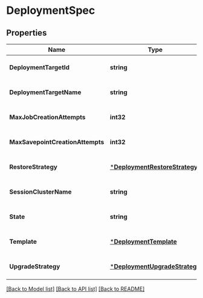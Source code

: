 # DeploymentSpec

## Properties
Name | Type | Description | Notes
------------ | ------------- | ------------- | -------------
**DeploymentTargetId** | **string** |  | [optional] [default to null]
**DeploymentTargetName** | **string** |  | [optional] [default to null]
**MaxJobCreationAttempts** | **int32** |  | [optional] [default to null]
**MaxSavepointCreationAttempts** | **int32** |  | [optional] [default to null]
**RestoreStrategy** | [***DeploymentRestoreStrategy**](DeploymentRestoreStrategy.md) |  | [optional] [default to null]
**SessionClusterName** | **string** |  | [optional] [default to null]
**State** | **string** |  | [optional] [default to null]
**Template** | [***DeploymentTemplate**](DeploymentTemplate.md) |  | [optional] [default to null]
**UpgradeStrategy** | [***DeploymentUpgradeStrategy**](DeploymentUpgradeStrategy.md) |  | [optional] [default to null]

[[Back to Model list]](../README.md#documentation-for-models) [[Back to API list]](../README.md#documentation-for-api-endpoints) [[Back to README]](../README.md)


